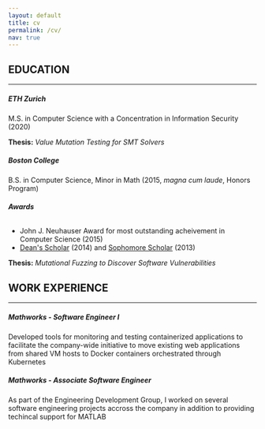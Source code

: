 ```yaml
---
layout: default
title: cv
permalink: /cv/
nav: true
---
```

## EDUCATION
---
##### ETH Zurich
M.S. in Computer Science with a Concentration in Information Security (2020)

**Thesis:** *Value Mutation Testing for SMT Solvers*

##### Boston College
B.S. in Computer Science, Minor in Math (2015, *magna cum laude*, Honors Program)

###### **Awards**
* John J. Neuhauser Award for most outstanding acheivement in Computer Science (2015)
* [Dean's Scholar](https://www.bc.edu/bc-web/schools/mcas/departments/political-science/undergraduate/awards-fellowships.html#deans_scholars)
(2014) and [Sophomore Scholar](https://www.bc.edu/bc-web/schools/mcas/departments/political-science/undergraduate/awards-fellowships.html#sophomore_scholars)
(2013)

**Thesis:** *Mutational Fuzzing to Discover Software Vulnerabilities*

## WORK EXPERIENCE
---
##### Mathworks - Software Engineer I
Developed tools for monitoring and testing containerized applications to
facilitate the company-wide initiative to move existing web applications from
shared VM hosts to Docker containers orchestrated through Kubernetes

##### Mathworks - Associate Software Engineer
As part of the Engineering Development Group, I worked on several software
engineering projects accross the company in addition to providing techincal
support for MATLAB
